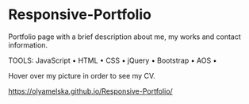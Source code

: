 # Responsive-Portfolio

Portfolio page with a brief description about me, my works and contact information. 

TOOLS: JavaScript • HTML • CSS • jQuery • Bootstrap • AOS •

Hover over my picture in order to see my CV.

https://olyamelska.github.io/Responsive-Portfolio/
